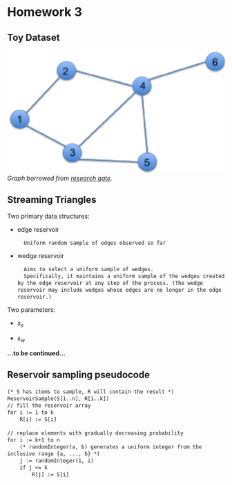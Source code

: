 # Homework 3

## Toy Dataset

![Toy graph](toy_graph.png)
*Graph borrowed from [research gate].*


## Streaming Triangles

Two primary data structures:

- edge reservoir

        Uniform random sample of edges observed so far

- wedge reservoir

        Aims to select a uniform sample of wedges.
        Specifically, it maintains a uniform sample of the wedges created by the edge reservoir at any step of the process. (The wedge reservoir may include wedges whose edges are no longer in the edge reservoir.)

Two parameters:

- $s_e$

- $s_w$

**...to be continued...**

[research gate]: https://www.researchgate.net/figure/Example-graph-with-12-wedges-and-1-triangle_fig1_221666184

## Reservoir sampling pseudocode

    (* S has items to sample, R will contain the result *)
    ReservoirSample(S[1..n], R[1..k])
    // fill the reservoir array
    for i := 1 to k
        R[i] := S[i]

    // replace elements with gradually decreasing probability
    for i := k+1 to n
        (* randomInteger(a, b) generates a uniform integer from the inclusive range {a, ..., b} *)
        j := randomInteger(1, i)
        if j <= k
            R[j] := S[i]
